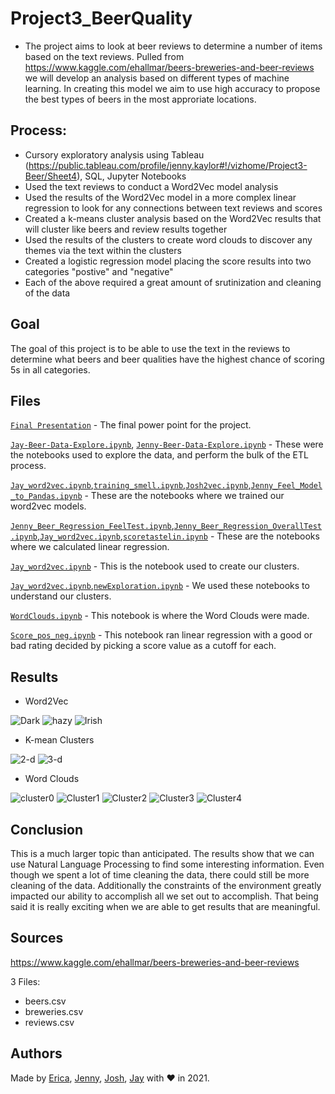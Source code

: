 # Project3_BeerQuality

 - The project aims to look at beer reviews to determine a number of items based on the text reviews. Pulled from https://www.kaggle.com/ehallmar/beers-breweries-and-beer-reviews we will develop an analysis based on different types of machine learning. In creating this model we aim to use high accuracy to propose the best types of beers in the most approriate locations.
 
## Process:

 - Cursory exploratory analysis using Tableau (https://public.tableau.com/profile/jenny.kaylor#!/vizhome/Project3-Beer/Sheet4), SQL, Jupyter Notebooks
 - Used the text reviews to conduct a Word2Vec model analysis
 - Used the results of the Word2Vec model in a more complex linear regression to look for any connections between text reviews and scores
 - Created a k-means cluster analysis based on the Word2Vec results that will cluster like beers and review results together
 - Used the results of the clusters to create word clouds to discover any themes via the text within the clusters 
 - Created a logistic regression model placing the score results into two categories "postive" and "negative"
 - Each of the above required a great amount of srutinization and cleaning of the data
 
 ## Goal
 
 The goal of this project is to be able to use the text in the reviews to determine what beers and beer qualities have the highest chance of scoring 5s in all categories.
 
 ## Files

[`Final Presentation`](Beer_Present_Final.pptx) - The final power point for the project.

 [`Jay-Beer-Data-Explore.ipynb`](Analysis/Jay-Beer-Data-Explore.ipynb), [`Jenny-Beer-Data-Explore.ipynb`](Analysis/Jenny-Beer-Data-Explore.ipynb) - These were the notebooks used to explore the data, and perform the bulk of the ETL process.
 
[`Jay_word2vec.ipynb`](Analysis/Jay_word2vec.ipynb),[`training_smell.ipynb`](Analysis/training_smell.ipynb),[`Josh2vec.ipynb`](Analysis/Josh2vec.ipynb),[`Jenny_Feel_Model_to_Pandas.ipynb`](Analysis/Jenny_Feel_Model_to_Pandas.ipynb) - These are the notebooks where we trained our word2vec models.
 
[`Jenny_Beer_Regression_FeelTest.ipynb`](Analysis/Jenny_Beer_Regression_FeelTest.ipynb),[`Jenny_Beer_Regression_OverallTest.ipynb`](Analysis/Jenny_Beer_Regression_OverallTest.ipynb),[`Jay_word2vec.ipynb`](Analysis/Jay_word2vec.ipynb),[`scoretastelin.ipynb`](Analysis/scoretastelin.ipynb) - These are the notebooks where we calculated linear regression.

[`Jay_word2vec.ipynb`](Analysis/Jay_word2vec.ipynb) - This is the notebook used to create our clusters.
 
[`Jay_word2vec.ipynb`](Analysis/Jay_word2vec.ipynb),[`newExploration.ipynb`](Analysis/newExploration.ipynb) - We used these notebooks to understand our clusters.

[`WordClouds.ipynb`](Analysis/WordClouds.ipynb) - This notebook is where the Word Clouds were made.

[`Score_pos_neg.ipynb`](Analysis/Score_pos_neg.ipynb) - This notebook ran linear regression with a good or bad rating decided by picking a score value as a cutoff for each.
 ## Results
 
 - Word2Vec


![Dark](https://user-images.githubusercontent.com/71193081/111407102-9a798580-8690-11eb-8a69-e94eb59c7b0d.JPG)
![hazy](https://user-images.githubusercontent.com/71193081/111407109-9c434900-8690-11eb-9b36-4b09eb23d2d0.JPG)
![Irish](https://user-images.githubusercontent.com/71193081/111407116-9e0d0c80-8690-11eb-867e-717227e7f4d0.JPG)


- K-mean Clusters


![2-d](https://user-images.githubusercontent.com/71193081/111407006-7158f500-8690-11eb-860d-37f8f0ae7fb0.png)
 ![3-d](https://user-images.githubusercontent.com/71193081/111407076-8fbef080-8690-11eb-9d8f-13799d30f120.png)
 
 
 - Word Clouds
 
 
![cluster0](https://user-images.githubusercontent.com/71193081/111407081-92214a80-8690-11eb-989b-270b78b21d5a.png)
![Cluster1](https://user-images.githubusercontent.com/71193081/111407083-93527780-8690-11eb-82a5-ca34be14b537.png)
![Cluster2](https://user-images.githubusercontent.com/71193081/111407088-951c3b00-8690-11eb-991b-62cc8c80e8ee.png)
![Cluster3](https://user-images.githubusercontent.com/71193081/111407092-96e5fe80-8690-11eb-8f4a-80464ab96ebc.png)
![Cluster4](https://user-images.githubusercontent.com/71193081/111407096-98afc200-8690-11eb-88ac-b618a557fe21.png)


 ## Conclusion
 This is a much larger topic than anticipated. The results show that we can use Natural Language Processing to find some interesting information. Even though we spent a lot of time cleaning the data, there could still be more cleaning of the data. Additionally the constraints of the environment greatly impacted our ability to accomplish all we set out to accomplish. That being said it is really exciting when we are able to get results that are meaningful. 
 
 ## Sources
 https://www.kaggle.com/ehallmar/beers-breweries-and-beer-reviews

3 Files:
- beers.csv
- breweries.csv
- reviews.csv
 
 ## Authors
 
Made by [Erica](https://www.linkedin.com/in/ericafisher1), [Jenny](https://www.linkedin.com/in/jenny-kaylor-045aaba5/), [Josh](https://www.linkedin.com/in/josh-gonzalez-williams-7aa9a31b0/), [Jay](https://www.linkedin.com/in/jay-hastings-techy/) with :heart: in 2021.
 
 


